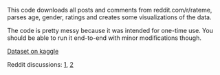 This code downloads all posts and comments from reddit.com/r/rateme, parses age, gender, ratings and creates some visualizations of the data.

The code is pretty messy because it was intended for one-time use. You should be able to run it end-to-end with minor modifications though.

[Dataset on kaggle](https://www.kaggle.com/nikkou/gender-statistics-of-rrateme)

Reddit discussions: [1](https://www.reddit.com/r/dataisbeautiful/comments/835t07/male_appearance_ratings_on_rrateme_oc/), [2](https://www.reddit.com/r/Rateme/comments/83608q/gender_statistics_of_rrateme/)

